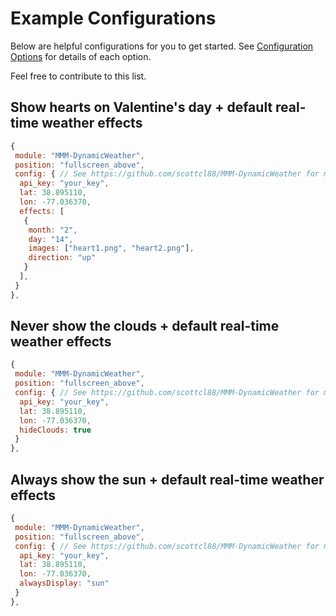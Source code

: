# Example Configurations

Below are helpful configurations for you to get started. See [Configuration Options](ConfigurationOptions.md) for details of each option.

Feel free to contribute to this list.

## Show hearts on Valentine's day + default real-time weather effects

```javascript
{
 module: "MMM-DynamicWeather",
 position: "fullscreen_above",
 config: { // See https://github.com/scottcl88/MMM-DynamicWeather for more information.
  api_key: "your_key",
  lat: 38.895110,
  lon: -77.036370,
  effects: [
   {
    month: "2",
    day: "14",
    images: ["heart1.png", "heart2.png"],
    direction: "up"
   }
  ],
 }
},
```

## Never show the clouds + default real-time weather effects

```javascript
{
 module: "MMM-DynamicWeather",
 position: "fullscreen_above",
 config: { // See https://github.com/scottcl88/MMM-DynamicWeather for more information.
  api_key: "your_key",
  lat: 38.895110,
  lon: -77.036370,
  hideClouds: true
 }
},
```

## Always show the sun + default real-time weather effects

```javascript
{
 module: "MMM-DynamicWeather",
 position: "fullscreen_above",
 config: { // See https://github.com/scottcl88/MMM-DynamicWeather for more information.
  api_key: "your_key",
  lat: 38.895110,
  lon: -77.036370,
  alwaysDisplay: "sun"
 }
},
```

